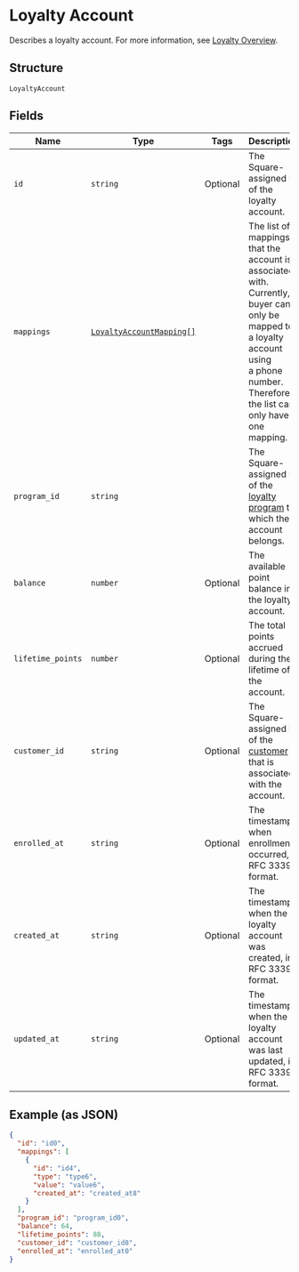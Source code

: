 
# Loyalty Account

Describes a loyalty account. For more information, see
[Loyalty Overview](https://developer.squareup.com/docs/docs/loyalty/overview).

## Structure

`LoyaltyAccount`

## Fields

| Name | Type | Tags | Description |
|  --- | --- | --- | --- |
| `id` | `string` | Optional | The Square-assigned ID of the loyalty account. |
| `mappings` | [`LoyaltyAccountMapping[]`](/doc/models/loyalty-account-mapping.md) |  | The list of mappings that the account is associated with.<br>Currently, a buyer can only be mapped to a loyalty account using<br>a phone number. Therefore, the list can only have one mapping. |
| `program_id` | `string` |  | The Square-assigned ID of the [loyalty program](#type-LoyaltyProgram) to which the account belongs. |
| `balance` | `number` | Optional | The available point balance in the loyalty account. |
| `lifetime_points` | `number` | Optional | The total points accrued during the lifetime of the account. |
| `customer_id` | `string` | Optional | The Square-assigned ID of the [customer](#type-Customer) that is associated with the account. |
| `enrolled_at` | `string` | Optional | The timestamp when enrollment occurred, in RFC 3339 format. |
| `created_at` | `string` | Optional | The timestamp when the loyalty account was created, in RFC 3339 format. |
| `updated_at` | `string` | Optional | The timestamp when the loyalty account was last updated, in RFC 3339 format. |

## Example (as JSON)

```json
{
  "id": "id0",
  "mappings": [
    {
      "id": "id4",
      "type": "type6",
      "value": "value6",
      "created_at": "created_at8"
    }
  ],
  "program_id": "program_id0",
  "balance": 64,
  "lifetime_points": 88,
  "customer_id": "customer_id8",
  "enrolled_at": "enrolled_at0"
}
```


